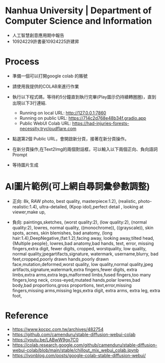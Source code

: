 
# Nanhua University | Department of Computer Science and Information
* 人工智慧創意應用期中報告
* 10924229許書豪10924225許建昇

# Process
* 準備一個可以打開google colab 的賬號
* 請使用我提供的COLAB來進行作業
* 執行以下程式碼，等待約5分鐘直到執行完畢(Play圖示仍持續轉圈圈)，直到出現以下3行連結.

   * Running on local URL:  http://127.0.0.1:7860
   * Running on public URL: https://714c2d768e48b34f.gradio.app
   * Public WebUI Colab URL: https://had-injuries-forests-necessity.trycloudflare.com

* 點選第2個 Public URL，會開啟新分頁，接著在新分頁操作。
* 在新分頁操作,在Text2Img的兩個對話框，可以輸入以下兩個正向、負向語詞 Prompt
* 等待圖片生成

# AI圖片範例(可上網自尋詞彙參數調整)

* 正向:
8k, RAW photo, best quality, masterpiece:1.2), (realistic, photo-realistic:1.4), 
ultra-detailed, (Kpop idol),perfect detail ,  looking at viewer,make up,
     
* 負向:
paintings,sketches, (worst quality:2), (low quality:2), (normal quality:2), lowres, 
normal quality, ((monochrome)), ((grayscale)), skin spots, acnes, skin blemishes, bad anatomy,
(long hair:1.4),DeepNegative,(fat:1.2),facing away, looking away,tilted head, {Multiple people}, 
lowres,bad anatomy,bad hands, text, error, missing fingers,extra digit, fewer digits, cropped, 
worstquality, low quality, normal quality,jpegartifacts,signature, watermark, username,blurry,
bad feet,cropped,poorly drawn hands,poorly drawn face,mutation,deformed,worst quality,
low quality,normal quality,jpeg artifacts,signature,watermark,extra fingers,fewer digits,
extra limbs,extra arms,extra legs,malformed limbs,fused fingers,too many fingers,long neck,
cross-eyed,mutated hands,polar lowres,bad body,bad proportions,gross proportions,
text,error,missing fingers,missing arms,missing legs,extra digit, extra arms, 
extra leg, extra foot,

# Reference
  *  https://www.kocpc.com.tw/archives/482754
  * https://github.com/camenduru/stable-diffusion-webui-colab
  * https://youtu.be/LABwW9gx7C0
  * https://colab.research.google.com/github/camenduru/stable-diffusion-webui-colab/blob/main/stable/chillout_mix_webui_colab.ipynb
  * https://ivonblog.com/posts/google-colab-stable-diffusion-webui/
